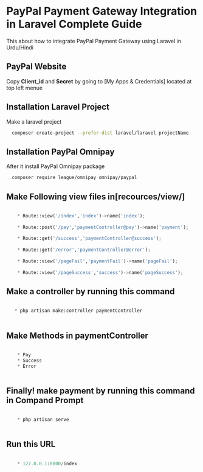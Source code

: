 # PayPal Payment Gateway Integration in Laravel Complete Guide
This about how to integrate PayPal Payment Gateway using Laravel in Urdu/Hindi


## PayPal Website

Copy **Client_id** and **Secret** by going to [My Apps & Credentials] located at top left menue


## Installation Laravel Project

Make a laravel project

```bash
  composer create-project --prefer-dist laravel/laravel projectName
```

## Installation PayPal Omnipay

After it install PayPal Omnipay package

```bash
  composer require league/omnipay omnipay/paypal
```

## Make Following view files in[recources/view/]

```python

    * Route::view('/index','index')->name('index');
	
    * Route::post('/pay','paymentController@pay')->name('payment');
	
    * Route::get('/success','paymentController@success');
	
    * Route::get('/error','paymentController@error');
	
    * Route::view('/pageFail','paymentFail')->name('pageFail');
	
    * Route::view('/pageSuccess','success')->name('pageSuccess');
```

## Make a controller by running this command

```python

   * php artisan make:controller paymentController
   
```

## Make Methods in paymentController

```python

    * Pay
	* Success
	* Error
   
```
## Finally! make payment by running this command in Compand Prompt 

```python

    * php artisan serve
   
```
## Run this URL

```python

    * 127.0.0.1:8000/index
   
```
